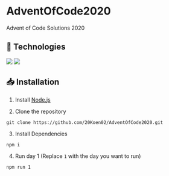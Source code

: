 # AdventOfCode2020

Advent of Code Solutions 2020

## 🔧 Technologies

![](https://img.shields.io/badge/Code-Node.js-informational?style=flat&logo=node.js&logoColor=white&color=db4949)
![](https://img.shields.io/badge/Code-TypeScript-informational?style=flat&logo=typescript&logoColor=white&color=db4949)

## 📥 Installation

1. Install [Node.js](https://nodejs.org/en/download/)

2. Clone the repository

```
git clone https://github.com/20Koen02/AdventOfCode2020.git
```

3. Install Dependencies

```
npm i
```

4. Run day 1 (Replace `1` with the day you want to run)

```
npm run 1
```
